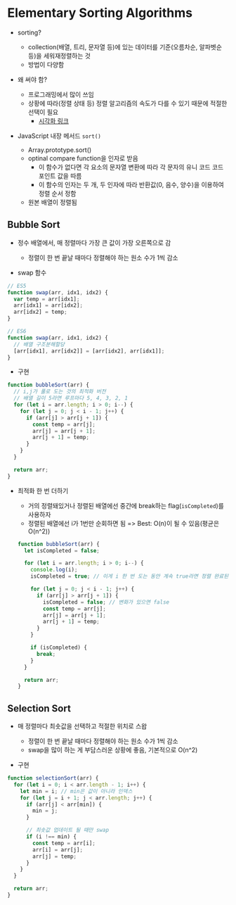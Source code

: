 # Elementary Sorting Algorithms

- sorting?
  - collection(배열, 트리, 문자열 등)에 있는 데이터를 기준(오름차순, 알파벳순 등)을 세워재정렬하는 것
  - 방법이 다양함
- 왜 써야 함?

  - 프로그래밍에서 많이 쓰임
  - 상황에 따라(정렬 상태 등) 정렬 알고리즘의 속도가 다를 수 있기 때문에 적절한 선택이 필요
    - [시각화 링크](https://www.toptal.com/developers/sorting-algorithms)

- JavaScript 내장 메서드 `sort()`
  - Array.prototype.sort()
  - optinal compare function을 인자로 받음
    - 이 함수가 없다면 각 요소의 문자열 변환에 따라 각 문자의 유니 코드 코드 포인트 값을 따름
    - 이 함수의 인자는 두 개, 두 인자에 따라 반환값(0, 음수, 양수)을 이용하여 정렬 순서 정함
  - 원본 배열이 정렬됨

## Bubble Sort

- 정수 배열에서, 매 정렬마다 가장 큰 값이 가장 오른쪽으로 감

  - 정렬이 한 번 끝날 때마다 정렬해야 하는 원소 수가 1씩 감소

- swap 함수

```js
// ES5
function swap(arr, idx1, idx2) {
  var temp = arr[idx1];
  arr[idx1] = arr[idx2];
  arr[idx2] = temp;
}

// ES6
function swap(arr, idx1, idx2) {
  // 배열 구조분해할당
  [arr[idx1], arr[idx2]] = [arr[idx2], arr[idx1]];
}
```

- 구현

```js
function bubbleSort(arr) {
  // i,j가 풀로 도는 것의 최적화 버전
  // 배열 길이 5라면 루프마다 5, 4, 3, 2, 1
  for (let i = arr.length; i > 0; i--) {
    for (let j = 0; j < i - 1; j++) {
      if (arr[j] > arr[j + 1]) {
        const temp = arr[j];
        arr[j] = arr[j + 1];
        arr[j + 1] = temp;
      }
    }
  }

  return arr;
}
```

- 최적화 한 번 더하기

  - 거의 정렬돼있거나 정렬된 배열에선 중간에 break하는 flag(`isCompleted`)를 사용하자
  - 정렬된 배열에선 i가 1번만 순회하면 됨 => Best: O(n)이 될 수 있음(평균은 O(n^2))

  ```js
  function bubbleSort(arr) {
    let isCompleted = false;

    for (let i = arr.length; i > 0; i--) {
      console.log(i);
      isCompleted = true; // 이게 i 한 번 도는 동안 계속 true라면 정렬 완료된 것

      for (let j = 0; j < i - 1; j++) {
        if (arr[j] > arr[j + 1]) {
          isCompleted = false; // 변화가 있으면 false
          const temp = arr[j];
          arr[j] = arr[j + 1];
          arr[j + 1] = temp;
        }
      }

      if (isCompleted) {
        break;
      }
    }

    return arr;
  }
  ```

## Selection Sort

- 매 정렬마다 최솟값을 선택하고 적절한 위치로 스왑

  - 정렬이 한 번 끝날 때마다 정렬해야 하는 원소 수가 1씩 감소
  - swap을 많이 하는 게 부담스러운 상황에 좋음, 기본적으로 O(n^2)

- 구현

```js
function selectionSort(arr) {
  for (let i = 0; i < arr.length - 1; i++) {
    let min = i; // min은 값이 아니라 인덱스
    for (let j = i + 1; j < arr.length; j++) {
      if (arr[j] < arr[min]) {
        min = j;
      }

      // 최솟값 업데이트 될 때만 swap
      if (i !== min) {
        const temp = arr[i];
        arr[i] = arr[j];
        arr[j] = temp;
      }
    }
  }

  return arr;
}
```
